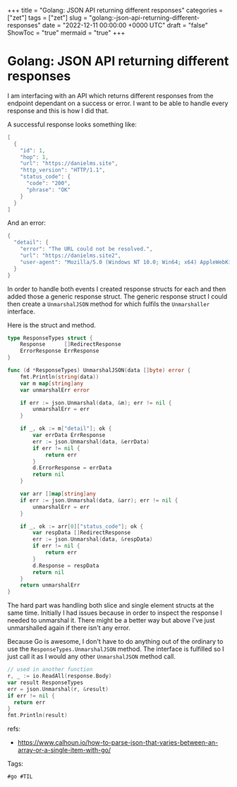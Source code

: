 +++
title = "Golang: JSON API returning different responses"
categories = ["zet"]
tags = ["zet"]
slug = "golang:-json-api-returning-different-responses"
date = "2022-12-11 00:00:00 +0000 UTC"
draft = "false"
ShowToc = "true"
mermaid = "true"
+++

# Golang: JSON API returning different responses

I am interfacing with an API which returns different responses from the endpoint
dependant on a success or error. I want to be able to handle every response and this
is how I did that.

A successful response looks something like:

```go
[
  {
    "id": 1,
    "hop": 1,
    "url": "https://danielms.site",
    "http_version": "HTTP/1.1",
    "status_code": {
      "code": "200",
      "phrase": "OK"
    }
  }
]
```

And an error:

```go
{
  "detail": {
    "error": "The URL could not be resolved.",
    "url": "https://danielms.site2",
    "user-agent": "Mozilla/5.0 (Windows NT 10.0; Win64; x64) AppleWebKit/537.36 (KHTML, like Gecko) Chrome/91.0.4472.101 Safari/537.36"
  }
}
```

In order to handle both events I created response structs for each and 
then added those a generic response struct. The generic response struct I
could then create a `UnmarshalJSON` method for which fulfils the `Unmarshaller` 
interface. 

Here is the struct and method.

```go
type ResponseTypes struct {
	Response      []RedirectResponse
	ErrorResponse ErrResponse
}

func (d *ResponseTypes) UnmarshalJSON(data []byte) error {
	fmt.Println(string(data))
	var m map[string]any
	var unmarshalErr error

	if err := json.Unmarshal(data, &m); err != nil {
		unmarshalErr = err
	}

	if _, ok := m["detail"]; ok {
		var errData ErrResponse
		err := json.Unmarshal(data, &errData)
		if err != nil {
			return err
		}
		d.ErrorResponse = errData
		return nil
	}

	var arr []map[string]any
	if err := json.Unmarshal(data, &arr); err != nil {
		unmarshalErr = err
	}

	if _, ok := arr[0]["status_code"]; ok {
		var respData []RedirectResponse
		err := json.Unmarshal(data, &respData)
		if err != nil {
			return err
		}
		d.Response = respData
		return nil
	}
	return unmarshalErr
}
```

The hard part was handling both slice and single element structs at the 
same time. Initially I had issues because in order to inspect the response
I needed to unmarshal it. There might be a better way but above I've just
unmarshalled again if there isn't any error.

Because Go is awesome, I don't have to do anything out of the ordinary
to use the `ResponseTypes.UnmarshalJSON` method. The interface is fulfilled
so I just call it as I would any other `UnmarshalJSON` method call.

```go
// used in another function
r, _ := io.ReadAll(response.Body)
var result ResponseTypes
err = json.Unmarshal(r, &result)
if err != nil {
  return err
}
fmt.Println(result)
```

refs:
- https://www.calhoun.io/how-to-parse-json-that-varies-between-an-array-or-a-single-item-with-go/

Tags:

    #go #TIL
